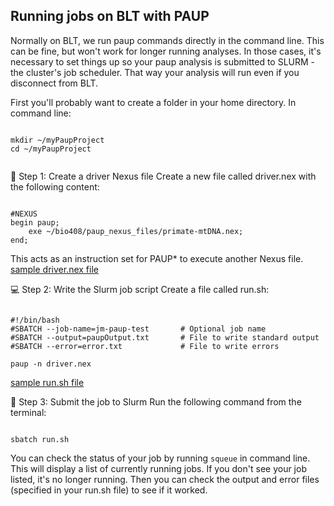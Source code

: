 ## Running jobs on BLT with PAUP


Normally on BLT, we run paup commands directly in the command line. This can be fine, but won't work for longer running analyses. In those cases, it's necessary to set things up so your paup analysis is submitted to SLURM - the cluster's job scheduler. That way your analysis will run even if you disconnect from BLT.

First you'll probably want to create a folder in your home directory. In command line:

<pre><code>
mkdir ~/myPaupProject
cd ~/myPaupProject

</code></pre>




🧾 Step 1: Create a driver Nexus file
Create a new file called driver.nex with the following content:

<pre><code>
#NEXUS
begin paup;
    exe ~/bio408/paup_nexus_files/primate-mtDNA.nex;
end;
</code></pre>
This acts as an instruction set for PAUP* to execute another Nexus file.
[sample driver.nex file](driver.nex)


💻 Step 2: Write the Slurm job script
Create a file called run.sh:

<pre><code>
#!/bin/bash
#SBATCH --job-name=jm-paup-test       # Optional job name
#SBATCH --output=paupOutput.txt       # File to write standard output
#SBATCH --error=error.txt             # File to write errors

paup -n driver.nex
</code></pre>
[sample run.sh file](run.sh)

🚀 Step 3: Submit the job to Slurm
Run the following command from the terminal:

<pre><code>
sbatch run.sh
</code></pre>



You can check the status of your job by running `squeue` in command line. This will display a list of currently running jobs.
If you don't see your job listed, it's no longer running. Then you can check the output and error files (specified in your run.sh file) to see if it worked.


